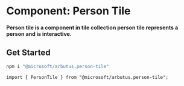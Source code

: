 # Component: Person Tile

**Person tile is a component in tile collection person tile represents a person and is interactive.**

## Get Started

```sh
npm i "@microsoft/arbutus.person-tile"
```

```
import { PersonTile } from "@microsoft/arbutus.person-tile";
```
